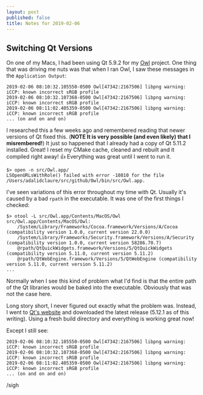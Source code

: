 ```yaml
---
layout: post
published: false
title: Notes for 2019-02-06
---
```

## Switching Qt Versions

On one of my Macs, I had been using Qt 5.9.2 for my [Owl](https://github.com/zethon/Owl) project. One thing that was driving me nuts was that when I ran Owl, I saw these messages in the `Application Output`: 

```
2019-02-06 08:10:32.105550-0500 Owl[47342:2167506] libpng warning: iCCP: known incorrect sRGB profile
2019-02-06 08:10:32.107368-0500 Owl[47342:2167506] libpng warning: iCCP: known incorrect sRGB profile
2019-02-06 08:11:02.405359-0500 Owl[47342:2167506] libpng warning: iCCP: known incorrect sRGB profile
... (on and on and on)
```

I researched this a few weeks ago and remembered reading that newer versions of Qt fixed this. (****NOTE It is very possible (and even likely) that I misrembered!****) It just so happened that I already had a copy of Qt 5.11.2 installed. Great! I reset my CMake cache, cleaned and rebuilt and it compiled right away! 👍 Everything was great until I went to run it.

```
$> open -n src/Owl.app/
LSOpenURLsWithRole() failed with error -10810 for the file /Users/adalidclaure/src/github/Owl/bin/src/Owl.app.
```

I've seen variations of this error throughout my time with Qt. Usually it's caused by a bad `rpath` in the executable. It was one of the first things I checked:

```
$> otool -L src/Owl.app/Contents/MacOS/Owl
src/Owl.app/Contents/MacOS/Owl:
	/System/Library/Frameworks/Cocoa.framework/Versions/A/Cocoa (compatibility version 1.0.0, current version 22.0.0)
	/System/Library/Frameworks/Security.framework/Versions/A/Security (compatibility version 1.0.0, current version 58286.70.7)
	@rpath/QtQuickWidgets.framework/Versions/5/QtQuickWidgets (compatibility version 5.11.0, current version 5.11.2)
	@rpath/QtWebEngine.framework/Versions/5/QtWebEngine (compatibility version 5.11.0, current version 5.11.2)
...
```

Normally when I see this kind of problem what I'd find is that the entire path of the Qt libraries would be baked into the executable. Obviously that was not the case here. 

Long story short, I never figured out exactly what the problem was. Instead, I went to [Qt's website](https://qt.io) and downloaded the latest release (5.12.1 as of this writing). Using a fresh build directory and everything is working great now!

Except I still see: 

```
2019-02-06 08:10:32.105550-0500 Owl[47342:2167506] libpng warning: iCCP: known incorrect sRGB profile
2019-02-06 08:10:32.107368-0500 Owl[47342:2167506] libpng warning: iCCP: known incorrect sRGB profile
2019-02-06 08:11:02.405359-0500 Owl[47342:2167506] libpng warning: iCCP: known incorrect sRGB profile
... (on and on and on)
```

/sigh
